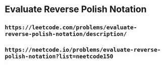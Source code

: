 # Evaluate Reverse Polish Notation

## `https://leetcode.com/problems/evaluate-reverse-polish-notation/description/`

## `https://neetcode.io/problems/evaluate-reverse-polish-notation?list=neetcode150`
